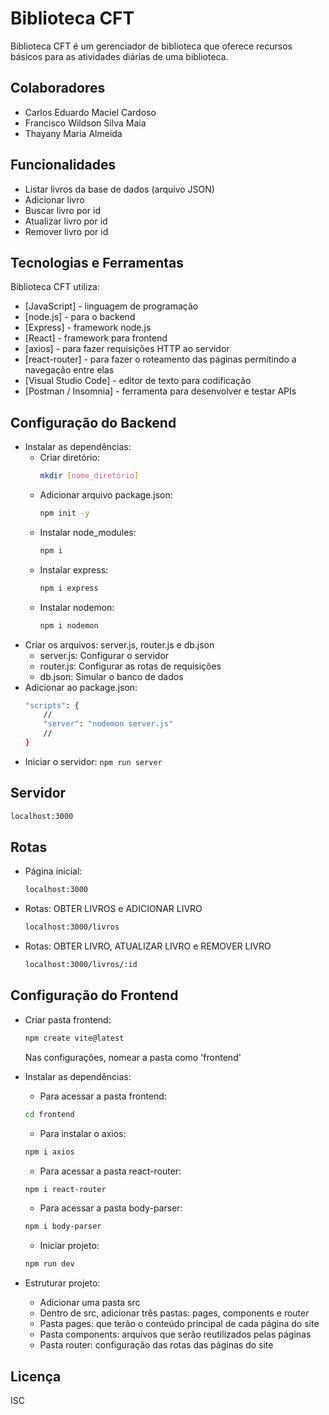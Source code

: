# Biblioteca CFT

Biblioteca CFT é um gerenciador de biblioteca que oferece recursos básicos para as atividades diárias de uma biblioteca.

## Colaboradores
- Carlos Eduardo Maciel Cardoso
- Francisco Wildson Silva Maia
- Thayany Maria Almeida

## Funcionalidades

- Listar livros da base de dados (arquivo JSON)
- Adicionar livro
- Buscar livro por id
- Atualizar livro por id
- Remover livro por id

## Tecnologias e Ferramentas

Biblioteca CFT utiliza:

- [JavaScript] - linguagem de programação
- [node.js] - para o backend
- [Express] - framework node.js
- [React] - framework para frontend
- [axios] - para fazer requisições HTTP ao servidor
- [react-router] - para fazer o roteamento das páginas permitindo a navegação entre elas
- [Visual Studio Code] - editor de texto para codificação
- [Postman / Insomnia] - ferramenta para desenvolver e testar APIs



## Configuração do Backend

- Instalar as dependências:
    - Criar diretório:
        ```sh
        mkdir [nome_diretório]
        ```
    - Adicionar arquivo package.json:
        ```sh
        npm init -y
        ```
    - Instalar node_modules:
        ```sh
        npm i
        ```
    - Instalar express:
        ```sh
        npm i express
        ```
    - Instalar nodemon:
        ```sh
        npm i nodemon
        ```
- Criar os arquivos: server.js, router.js e db.json
    - server.js: Configurar o servidor
    - router.js: Configurar as rotas de requisições
    - db.json: Simular o banco de dados
- Adicionar ao package.json:
    ```sh
    "scripts": {
        //
        "server": "nodemon server.js"
        //
    }
    ```
- Iniciar o servidor:
    ``
    npm run server
    ``



## Servidor
```sh
localhost:3000
```

## Rotas
- Página inicial:
    ```sh
    localhost:3000
    ```
- Rotas: OBTER LIVROS e ADICIONAR LIVRO
    ```sh
    localhost:3000/livros
    ```
- Rotas: OBTER LIVRO, ATUALIZAR LIVRO e REMOVER LIVRO
    ```sh
    localhost:3000/livros/:id
    ```

## Configuração do  Frontend
- Criar pasta frontend:
    ```sh
    npm create vite@latest
    ```
   Nas configurações, nomear a pasta como 'frontend'

- Instalar as dependências:
   - Para acessar a pasta frontend:
    ```sh
    cd frontend
    ```
   - Para instalar o axios:
    ```sh
   npm i axios
    ```
   - Para acessar a pasta react-router:
    ```sh
   npm i react-router
    ```
   - Para acessar a pasta body-parser:
    ```sh
   npm i body-parser
    ```

    - Iniciar projeto:
    ```sh
   npm run dev
    ```

- Estruturar projeto:
   - Adicionar uma pasta src
   - Dentro de src, adicionar três pastas: pages, components e router
   - Pasta pages: que terão o conteúdo principal de cada página do site
   - Pasta components: arquivos que serão reutilizados pelas páginas
   - Pasta router: configuração das rotas das páginas do site
   
## Licença

ISC